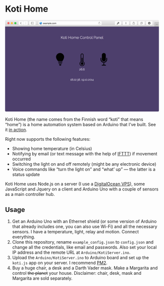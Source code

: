 Koti Home
========

![koti home control panel](screenshot.png)

Koti Home (the name comes from the Finnish word “koti” that means “home”) is a home automation system based on Arduino that I’ve built. See it [in action](http://youtu.be/p0GO6ct6n94).

Right now supports the following features:

* Showing home temperature (in Celsius)
* Notifying by email (or text message with the help of [IFTTT](https://ifttt.com)) if movement occurred
* Switching the light on and off remotely (might be any electronic device)
* Voice commands like “turn the light on” and “what’ up” — the latter is a status update

Koti Home uses Node.js on a server (I use a [DigitalOcean VPS](https://www.digitalocean.com/?refcode=054bb617bf5e)), some JavaScript and Jquery on a client and Arduino Uno with a couple of sensors as a main controller hub.  

## Usage

1. Get an Arduino Uno with an Ethernet shield (or some version of Arduino that already includes one, you can also use Wi-Fi) and all the necessary sensors. I have a temperature, light, relay and motion. Connect everything.
2. Clone this repository, rename ```example_config.json``` to ```config.json``` and change all the credentials, like email and passwords. Also set your local IP address and the remote URL at ```Arduino/KotiServer.ino```.
3. Upload the ```Arduino/KotiServer.ino``` to Arduino board and set up the ```koti.js``` app on your server. I recommend [PM2](https://github.com/Unitech/pm2).
4. Buy a huge chair, a desk and a Darth Vader mask. Make a Margarita and control ~~the planet~~ your house.
Disclaimer: chair, desk, mask and Margarita are sold separately.
